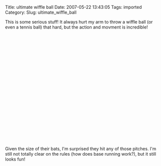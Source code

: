 Title: ultimate wiffle ball
Date: 2007-05-22 13:43:05
Tags: imported
Category: 
Slug: ultimate_wiffle_ball

<p>This is some serious stuff!  It always hurt my arm to throw a wiffle ball (or even a tennis ball) that hard, but the action and movment is incredible!</p>
<p><object width="425" height="350"><param name="movie" value="http://www.youtube.com/v/GMk-ZXEhpOE"></param><param name="wmode" value="transparent"></param><embed src="http://www.youtube.com/v/GMk-ZXEhpOE" type="application/x-shockwave-flash" wmode="transparent" width="425" height="350"></embed></object></p>
<p>Given the size of their bats, I'm surprised they hit any of those pitches.  I'm still not totally clear on the rules (how does base running work?), but it still looks fun!</p>
